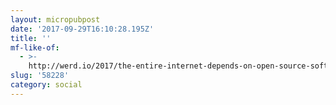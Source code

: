 ```yaml
---
layout: micropubpost
date: '2017-09-29T16:10:28.195Z'
title: ''
mf-like-of:
  - >-
    http://werd.io/2017/the-entire-internet-depends-on-open-source-software-but-we
slug: '58228'
category: social
---
```

